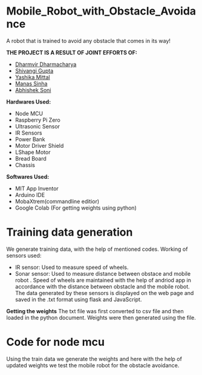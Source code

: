 # Mobile_Robot_with_Obstacle_Avoidance
A robot that is trained to avoid any obstacle that comes in its way!

**THE PROJECT IS A RESULT OF JOINT EFFORTS OF:**
- [Dharmvir Dharmacharya](https://github.com/DDharma)
- [Shivangi Gupta](https://github.com/Shiv98)
- [Yashika Mittal](https://github.com/yashika0998)
- [Manas Sinha](https://github.com/manassinha07)
- [Abhishek Soni](https://github.com/rockstarabhii)


**Hardwares Used:**

- Node MCU
- Raspberry Pi Zero
- Ultrasonic Sensor
- IR Sensors
- Power Bank
- Motor Driver Shield
- LShape Motor
- Bread Board
- Chassis

**Softwares Used:**

- MIT App Inventor
- Arduino IDE
- MobaXtrem(commandline editior)
- Google Colab (For getting weights using python)

# Training data generation

We generate training data, with the help of mentioned codes.
Working of sensors used:
- IR sensor:   Used to measure speed of wheels.
- Sonar sensor: Used to measure distance between obstace and mobile robot .
  Speed of wheels are maintained with the help of andriod app in accordance with the distance between obstacle and the mobile robot.
  The data generated by these sensors is displayed on the web page and saved in the .txt format using flask and JavaScript.

**Getting the weights**
The txt file was first converted to csv file and then loaded in the python document. Weights were then generated using the file.


  
# Code for node mcu

Using the train data we generate the weights and here with the help of updated weights we test the mobile robot for the obstacle 
avoidance.

